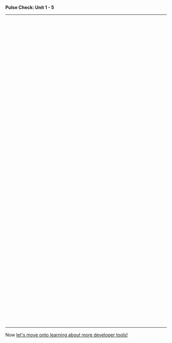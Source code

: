 **Pulse Check: Unit 1 - 5**

---

<!-- Change the width and height values to suit you best -->
<div class="typeform-widget" data-url="https://ga-immersives.typeform.com/to/dAA65V" data-text="Feedback Unit 1 - 5" style="width:100%;height:950px;"></div>
<script>(function(){var qs,js,q,s,d=document,gi=d.getElementById,ce=d.createElement,gt=d.getElementsByTagName,id='typef_orm',b='https://s3-eu-west-1.amazonaws.com/share.typeform.com/';if(!gi.call(d,id)){js=ce.call(d,'script');js.id=id;js.src=b+'widget.js';q=gt.call(d,'script')[0];q.parentNode.insertBefore(js,q)}})()</script>

---

Now [let's move onto learning about more developer tools!](../06_chapter/intro.md)
